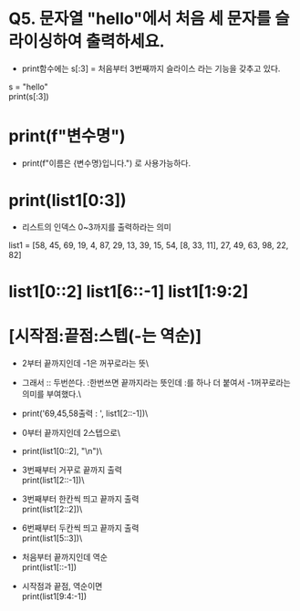 # Q5. 문자열 "hello"에서 처음 세 문자를 슬라이싱하여 출력하세요.
* print함수에는 s[:3] = 처음부터 3번째까지 슬라이스 라는 기능을 갖추고 있다.

s = "hello"\
print(s[:3])

# print(f"변수명")
* print(f"이름은 {변수명}입니다.") 로 사용가능하다. 

# print(list1[0:3])
* 리스트의 인덱스 0~3까지를 출력하라는 의미

list1 = [58, 45, 69, 19, 4, 87, 29, 13, 39, 15, 54, [8, 33, 11], 27, 49, 63, 98, 22, 82]

# list1[0::2] list1[6::-1] list1[1:9:2]
# [시작점:끝점:스텝(-는 역순)]

* 2부터 끝까지인데 -1은 꺼꾸로라는 뜻\
* 그래서 :: 두번쓴다. :한번쓰면 끝까지라는 뜻인데 :를 하나 더 붙여서 -1꺼꾸로라는 의미를 부여했다.\
* print('69,45,58출력 : ', list1[2::-1])\
* 0부터 끝까지인데 2스텝으로\
* print(list1[0::2], "\n")\

* 3번째부터 거꾸로 끝까지 출력\
print(list1[2::-1])\
* 3번째부터 한칸씩 띄고 끝까지 출력\
print(list1[2::2])\
* 6번째부터 두칸씩 띄고 끝까지 출력\
print(list1[5::3])\
* 처음부터 끝까지인데 역순\
print(list1[::-1])
* 시작점과 끝점, 역순이면\
print(list1[9:4:-1])

